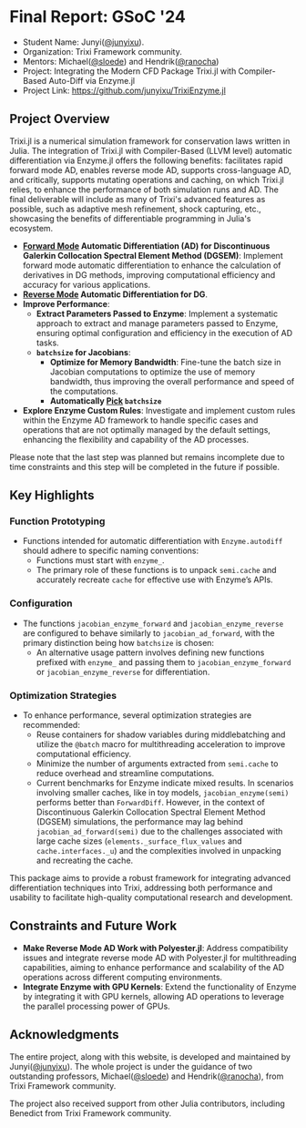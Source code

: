 # Final Report: GSoC '24

- Student Name: Junyi([@junyixu](https://github.com/junyixu)).
- Organization: Trixi Framework community.
- Mentors: Michael([@sloede](https://github.com/sloede)) and Hendrik([@ranocha](https://github.com/ranocha))
- Project: Integrating the Modern CFD Package Trixi.jl with Compiler-Based Auto-Diff via Enzyme.jl
- Project Link: <https://github.com/junyixu/TrixiEnzyme.jl>

## Project Overview
Trixi.jl is a numerical simulation framework for conservation laws written in Julia. The integration of Trixi.jl with Compiler-Based (LLVM level) automatic differentiation via Enzyme.jl offers the following benefits: facilitates rapid forward mode AD, enables reverse mode AD, supports cross-language AD, and critically, supports mutating operations and caching, on which Trixi.jl relies, to enhance the performance of both simulation runs and AD. The final deliverable will include as many of Trixi's advanced features as possible, such as adaptive mesh refinement, shock capturing, etc., showcasing the benefits of differentiable programming in Julia's ecosystem.

- **[Forward Mode](https://junyixu.github.io/TrixiEnzyme.jl/dev/api.html#TrixiEnzyme.jacobian_enzyme_forward) Automatic Differentiation (AD) for Discontinuous Galerkin Collocation Spectral Element Method (DGSEM)**: Implement forward mode automatic differentiation to enhance the calculation of derivatives in DG methods, improving computational efficiency and accuracy for various applications.
- **[Reverse Mode](https://junyixu.github.io/TrixiEnzyme.jl/dev/api.html#TrixiEnzyme.jacobian_enzyme_reverse-Tuple{Any}) Automatic Differentiation for DG**.
- **Improve Performance**:
    - **Extract Parameters Passed to Enzyme**: Implement a systematic approach to extract and manage parameters passed to Enzyme, ensuring optimal configuration and efficiency in the execution of AD tasks.
    - **`batchsize` for Jacobians**:
        - **Optimize for Memory Bandwidth**: Fine-tune the batch size in Jacobian computations to optimize the use of memory bandwidth, thus improving the overall performance and speed of the computations.
        - **Automatically [Pick](https://junyixu.github.io/TrixiEnzyme.jl/dev/api.html#TrixiEnzyme.pick_batchsize) `batchsize`**
- **Explore Enzyme Custom Rules**: Investigate and implement custom rules within the Enzyme AD framework to handle specific cases and operations that are not optimally managed by the default settings, enhancing the flexibility and capability of the AD processes.

Please note that the last step was planned but remains incomplete due to time constraints and this step will be completed in the future if possible.

## Key Highlights

### Function Prototyping

- Functions intended for automatic differentiation with `Enzyme.autodiff` should adhere to specific naming conventions:
    - Functions must start with `enzyme_`.
    - The primary role of these functions is to unpack `semi.cache` and accurately recreate `cache` for effective use with Enzyme’s APIs.

### Configuration

- The functions `jacobian_enzyme_forward` and `jacobian_enzyme_reverse` are configured to behave similarly to `jacobian_ad_forward`, with the primary distinction being how `batchsize` is chosen:
    - An alternative usage pattern involves defining new functions prefixed with `enzyme_` and passing them to `jacobian_enzyme_forward` or `jacobian_enzyme_reverse` for differentiation.

### Optimization Strategies

- To enhance performance, several optimization strategies are recommended:
    - Reuse containers for shadow variables during middlebatching and utilize the `@batch` macro for multithreading acceleration to improve computational efficiency.
    - Minimize the number of arguments extracted from `semi.cache` to reduce overhead and streamline computations.
    - Current benchmarks for Enzyme indicate mixed results. In scenarios involving smaller caches, like in toy models, `jacobian_enzyme(semi)` performs better than `ForwardDiff`. However, in the context of Discontinuous Galerkin Collocation Spectral Element Method (DGSEM) simulations, the performance may lag behind `jacobian_ad_forward(semi)` due to the challenges associated with large cache sizes (`elements._surface_flux_values` and `cache.interfaces._u`) and the complexities involved in unpacking and recreating the cache.

This package aims to provide a robust framework for integrating advanced differentiation techniques into Trixi, addressing both performance and usability to facilitate high-quality computational research and development.


## Constraints and Future Work
- **Make Reverse Mode AD Work with Polyester.jl**: Address compatibility issues and integrate reverse mode AD with Polyester.jl for multithreading capabilities, aiming to enhance performance and scalability of the AD operations across different computing environments.
- **Integrate Enzyme with GPU Kernels**: Extend the functionality of Enzyme by integrating it with GPU kernels, allowing AD operations to leverage the parallel processing power of GPUs.

## Acknowledgments

The entire project, along with this website, is developed and maintained by Junyi([@junyixu](https://github.com/junyixu)).
The whole project is under the guidance of two outstanding professors, Michael([@sloede](https://github.com/sloede)) and Hendrik([@ranocha](https://github.com/ranocha)), from Trixi Framework community.

The project also received support from other Julia contributors, including Benedict from Trixi Framework community.
